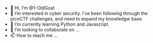 - 👋 Hi, I’m @1-OldGoat
- 👀 I’m interested in cyber security. I've been following through the picoCTF challenges, and need to expand my knowledgw base.
- 🌱 I’m currently learning Python and Javascript.
- 💞️ I’m looking to collaborate on ...
- 📫 How to reach me ...

<!---
1-OldGoat/1-OldGoat is a ✨ special ✨ repository because its `README.md` (this file) appears on your GitHub profile.
You can click the Preview link to take a look at your changes.
--->
